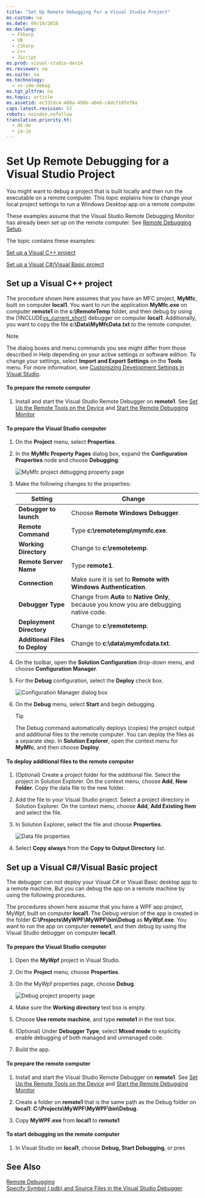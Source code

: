 ```yaml
---
title: "Set Up Remote Debugging for a Visual Studio Project"
ms.custom: na
ms.date: 09/19/2016
ms.devlang: 
  - FSharp
  - VB
  - CSharp
  - C++
  - JScript
ms.prod: visual-studio-dev14
ms.reviewer: na
ms.suite: na
ms.technology: 
  - vs-ide-debug
ms.tgt_pltfrm: na
ms.topic: article
ms.assetid: ec332dc4-400a-498b-a0e6-c8dcf10fef8a
caps.latest.revision: 52
robots: noindex,nofollow
translation.priority.ht: 
  - de-de
  - ja-jp
---
```

# Set Up Remote Debugging for a Visual Studio Project
You might want to debug a project that is built locally and then run the executable on a remote computer. This topic explains how to change your local project settings to run a Windows Desktop app on a remote computer.  
  
 These examples assume that the Visual Studio Remote Debugging Monitor has already been set up on the remote computer. See [Remote Debugging Setup](../vs140/Remote-Debugging.md).  
  
 The topic contains these examples:  
  
 [Set up a Visual C++ project](#BKMK_Set_up_a_Visual_C___project)  
  
 [Set up a Visual C#/Visual Basic project](#BKMK_Set_up_a_Visual_C__Visual_Basic_project)  
  
##  <a name="BKMK_Set_up_a_Visual_C___project"></a> Set up a Visual C++ project  
 The procedure shown here assumes that you have an MFC project, **MyMfc**, built on computer **local1**. You want to run the application **MyMfc.exe** on computer **remote1** in the **c:\RemoteTemp** folder, and then debug by using the [!INCLUDE[vs_current_short](../vs140/includes/vs_current_short_md.md)] debugger on computer **local1**. Additionally, you want to copy the file **c:\Data\MyMfcData.txt** to the remote computer.  
  
> [!NOTE]
>  The dialog boxes and menu commands you see might differ from those described in Help depending on your active settings or software edition. To change your settings, select **Import and Export Settings** on the **Tools** menu. For more information, see [Customizing Development Settings in Visual Studio](assetId:///22c4debb-4e31-47a8-8f19-16f328d7dcd3).  
  
#### To prepare the remote computer  
  
1.  Install and start the Visual Studio Remote Debugger on **remote1**. See [Set Up the Remote Tools on the Device](../vs140/Set-Up-the-Remote-Tools-on-the-Device.md) and [Start  the Remote Debugging Monitor](../vs140/Start--the-Remote-Debugging-Monitor.md)  
  
#### To prepare the Visual Studio computer  
  
1.  On the **Project** menu, select **Properties**.  
  
2.  In the **MyMfc Property Pages** dialog box, expand the **Configuration Properties** node and choose **Debugging**.  
  
     ![MyMfc project debugging property page](../vs140/media/DBG_RemoteSetupCPPWalkthrough_ProjectProperties.png "DBG_RemoteSetupCPPWalkthrough_ProjectProperties")  
  
3.  Make the following changes to the properties:  
  
    |Setting|Change|  
    |-------------|------------|  
    |**Debugger to launch**|Choose **Remote Windows Debugger**.|  
    |**Remote Command**|Type **c:\remotetemp\mymfc.exe**.|  
    |**Working Directory**|Change to **c:\remotetemp**.|  
    |**Remote Server Name**|Type **remote1**.|  
    |**Connection**|Make sure it is set to **Remote with Windows Authentication**.|  
    |**Debugger Type**|Change from **Auto** to **Native Only**, because you know you are debugging native code.|  
    |**Deployment Directory**|Change to **c:\remotetemp**.|  
    |**Additional Files to Deploy**|Change to **c:\data\mymfcdata.txt**.|  
  
4.  On the toolbar, open the **Solution Configuration** drop-down menu, and choose **Configuration Manager**.  
  
5.  For the **Debug** configuration, select the **Deploy** check box.  
  
     ![Configuration Manager dialog box](../vs140/media/DBG_RemoteSetupCppWalkthrough_ConfigurationManager.png "DBG_RemoteSetupCppWalkthrough_ConfigurationManager")  
  
6.  On the **Debug** menu, select **Start** and begin debugging.  
  
    > [!TIP]
    >  The Debug command automatically deploys (copies) the project output and additional files to the remote computer. You can deploy the files as a separate step. In **Solution Explorer**, open the context menu for **MyMfc**, and then choose **Deploy**.  
  
#### To deploy additional files to the remote computer  
  
1.  (Optional) Create a project folder for the additional file. Select the project in Solution Explorer. On the context menu, choose **Add**, **New Folder**. Copy the data file to the new folder.  
  
2.  Add the file to your Visual Studio project. Select a project directory in Solution Explorer. On the context menu, choose **Add**, **Add Existing Item** and select the file.  
  
3.  In Solution Explorer, select the file and choose **Properties**.  
  
     ![Data file properties](../vs140/media/DBG_RemoteSetupNetWalkthrough_DataFileProperties.png "DBG_RemoteSetupNetWalkthrough_DataFileProperties")  
  
4.  Select **Copy always** from the **Copy to Output Directory** list.  
  
##  <a name="BKMK_Set_up_a_Visual_C__Visual_Basic_project"></a> Set up a Visual C#/Visual Basic project  
 The debugger can not deploy your Visual C# or Visual Basic desktop app to a remote machine. But you can debug the app on a remote machine by using the following procedures.  
  
 The procedures shown here assume that you have a WPF app project, MyWpf, built on computer **local1**. The Debug version of the app is created in the folder **C:\Projects\MyWPF\MyWPF\bin\Debug** as **MyWpf.exe**. You want to run the app on computer **remote1**, and then debug by using the Visual Studio debugger on computer **local1**.  
  
#### To prepare the Visual Studio computer  
  
1.  Open the **MyWpf** project in Visual Studio.  
  
2.  On the **Project** menu, choose **Properties**.  
  
3.  On the MyWpf properties page, choose **Debug**.  
  
     ![Debug project property page](../vs140/media/DBG_RemoteSetupNetWalkthrough_ProjectProperties.png "DBG_RemoteSetupNetWalkthrough_ProjectProperties")  
  
4.  Make sure the **Working directory** text box is empty.  
  
5.  Choose **Use remote machine**, and type **remote1** in the text box.  
  
6.  (Optional) Under **Debugger Type**, select **Mixed mode** to explicitly enable debugging of both managed and unmanaged code.  
  
7.  Build the app.  
  
#### To prepare the remote computer  
  
1.  Install and start the Visual Studio Remote Debugger on **remote1**. See [Set Up the Remote Tools on the Device](../vs140/Set-Up-the-Remote-Tools-on-the-Device.md) and [Start  the Remote Debugging Monitor](../vs140/Start--the-Remote-Debugging-Monitor.md)  
  
2.  Create a folder on **remote1** that is the same path as the Debug folder on **local1**: **C:\Projects\MyWPF\MyWPF\bin\Debug**.  
  
3.  Copy **MyWPF.exe** from **local1** to **remote1**  
  
#### To start debugging on the remote computer  
  
1.  In Visual Studio on **local1**, choose **Debug, Start Debugging**, or pres  
  
## See Also  
 [Remote Debugging](../vs140/Remote-Debugging.md)   
 [Specify Symbol (.pdb) and Source Files in the Visual Studio Debugger](../vs140/Specify-Symbol--.pdb--and-Source-Files-in-the-Visual-Studio-Debugger.md)
